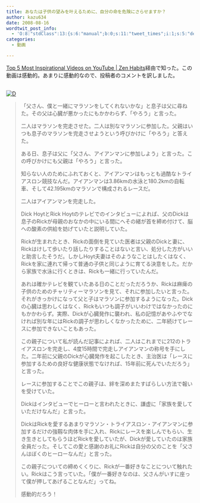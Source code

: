 ```yaml
---
title: あなたは子供の望みを叶えるために、自分の命を危険にさらせますか？
author: kazu634
date: 2008-08-16
wordtwit_post_info:
  - 'O:8:"stdClass":13:{s:6:"manual";b:0;s:11:"tweet_times";i:1;s:5:"delay";i:0;s:7:"enabled";i:1;s:10:"separation";s:2:"60";s:7:"version";s:3:"3.7";s:14:"tweet_template";b:0;s:6:"status";i:2;s:6:"result";a:0:{}s:13:"tweet_counter";i:2;s:13:"tweet_log_ids";a:1:{i:0;i:4213;}s:9:"hash_tags";a:0:{}s:8:"accounts";a:1:{i:0;s:7:"kazu634";}}'
categories:
  - 動画

---
```

<div class="section">
<p>
<a href="http://zenhabits.net/2008/08/top-5-most-inspirational-videos-on-youtube/" onclick="__gaTracker('send', 'event', 'outbound-article', 'http://zenhabits.net/2008/08/top-5-most-inspirational-videos-on-youtube/', 'Top 5 Most Inspirational Videos on YouTube | Zen Habits');" target="_blank">Top 5 Most Inspirational Videos on YouTube | Zen Habits</a>経由で知った。この動画は感動的。あまりに感動的なので、投稿者のコメントを訳しました。
</p>
  
<p>
<center>
</center>
</p>
  
<p>
<br /> <a href="http://d.hatena.ne.jp/video/youtube/zGRyYKF5jVY" onclick="__gaTracker('send', 'event', 'outbound-article', 'http://d.hatena.ne.jp/video/youtube/zGRyYKF5jVY', '');" alt="この動画を含む日記"><img src="http://d.hatena.ne.jp/images/d_entry.gif" alt="D" border="0" style="vertical-align: bottom;" title="この動画を含む日記" /></a>
</p></p> 
  
<blockquote>
<p>
      「父さん、僕と一緒にマラソンをしてくれないかな」と息子は父に尋ねた。その父は心臓が悪かったにもかかわらず、「やろう」と言った。
</p>
    
<p>
      二人はマラソンを完走させた。二人は別なマラソンに参加した。父親はいつも息子のマラソンを完走させようという呼びかけに「やろう」と答えた。
</p>
    
<p>
      ある日、息子は父に「父さん、アイアンマンに参加しよう」と言った。この呼びかけにも父親は「やろう」と言った。
</p>
    
<p>
      知らない人のためにふれておくと、アイアンマンはもっとも過酷なトライアスロン競技なんだ。アイアンマンは3.86kmの水泳と180.2kmの自転車、そして42.195kmのマラソンで構成されるレースだ。
</p>
    
<p>
      二人はアイアンマンを完走した。
</p>
    
<p>
      Dick HoytとRick Hoytのテレビでのインタビューによれば、父のDickは息子のRickが母親のおなかの中にいる間にへその緒が首を締め付けて、脳への酸素の供給を妨げていたと説明していた。
</p>
    
<p>
      Rickが生まれたとき、Rickの面倒を見ていた医者は父親のDickと妻に、Rickはけして歩いたり話したりすることはないと言い、処分した方がいいと助言したそうだ。しかしHoyt夫妻はそのようなことはしたくはなく、Rickを家に連れて帰って普通の子供と同じように育てる決意をした。だから家族で水泳に行くときは、Rickも一緒に行っていたんだ。
</p>
    
<p>
      あれは確かテレビを観ていたある日のことだっただろうか、Rickは麻痺の子供のためのチャリティーマラソンを見て、それに参加したいと言った。それがきっかけになって父と子はマラソンに参加するようになった。Dickの心臓は思わしくはなく、Rickもいつも調子がいいわけではなかったのにもかかわらず。実際、Dickが心臓発作に襲われ、私の記憶があやふやでなければ別な年にはRickの調子が思わしくなかったために、二年続けてレースに参加できないこともあった。
</p>
    
<p>
      この親子について私が読んだ記事によれば、二人はこれまでに212のトライアスロンを完走し、4度15時間で完走しアイアンマンの称号を手にした。二年前に父親のDickが心臓発作を起こしたとき、主治医は「レースに参加するための良好な健康状態でなければ、15年前に死んでいただろう」と言った。
</p>
    
<p>
      レースに参加することでこの親子は、絆を深めまたすばらしい方法で報いを受けていた。
</p>
    
<p>
      Dickはインタビューでヒーローと言われたときに、謙虚に「家族を愛していただけなんだ」と言った。
</p>
    
<p>
      DickはRickを愛するあまりマラソン・トライアスロン・アイアンマンに参加するだけの強靱な肉体を手に入れ、Rickにレースを楽しんでもらい、生き生きとしてもらうほどRickを愛していたが、Dickが愛していたのは家族全員だった。そしてこの愛と感謝のお礼にRickは自分の父のことを「父さんはぼくのヒーローなんだ」と言った。
</p>
    
<p>
      この親子についての締めくくりに、Rickが一番好きなことについて触れたい。Rickはこう言っていた。「僕が一番好きなのは、父さんがいすに座って僕が押してあげることなんだ」ってね。
</p>
    
<p>
      感動的だろう！
</p>
</blockquote>
</div>
